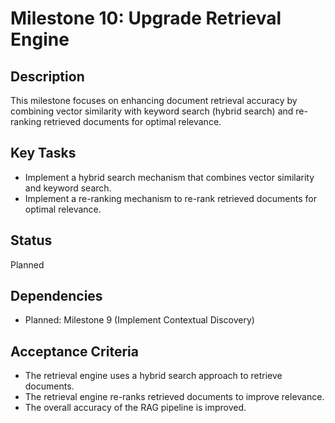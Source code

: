 # Milestone 10: Upgrade Retrieval Engine

## Description
This milestone focuses on enhancing document retrieval accuracy by combining vector similarity with keyword search (hybrid search) and re-ranking retrieved documents for optimal relevance.

## Key Tasks
*   Implement a hybrid search mechanism that combines vector similarity and keyword search.
*   Implement a re-ranking mechanism to re-rank retrieved documents for optimal relevance.

## Status
Planned

## Dependencies
*   Planned: Milestone 9 (Implement Contextual Discovery)

## Acceptance Criteria
*   The retrieval engine uses a hybrid search approach to retrieve documents.
*   The retrieval engine re-ranks retrieved documents to improve relevance.
*   The overall accuracy of the RAG pipeline is improved.

